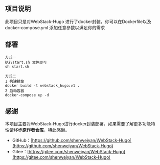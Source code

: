 ## 项目说明
此项目只是对WebStack-Hugo 进行了docker封装，你可以在Dockerfile以及docker-compose.yml 添加任意参数以满足你的需求


## 部署


```shell
方式一
执行start.sh 文件即可
sh start.sh

方式二
1 构建镜像
docker build -t webstack_hugo:v1 .
2 启动容器
docker-compose up -d
```


## 感谢
本项目主要对WebStack-Hugo进行docker封装部署，如果需要了解更多功能特性请移步**原作者仓库**，特此感谢。

- GitHub：[https://github.com/shenweiyan/WebStack-Hugo](https://github.com/shenweiyan/WebStack-Hugo)
- Gitee：[https://gitee.com/shenweiyan/WebStack-Hugo](https://gitee.com/shenweiyan/WebStack-Hugo)